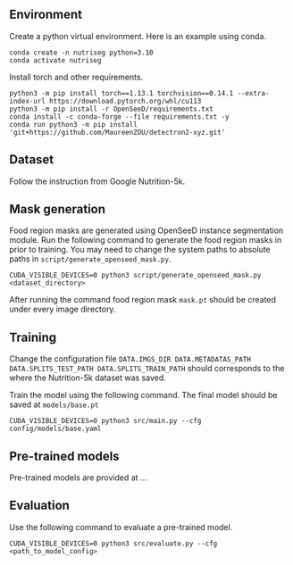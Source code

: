 ## Environment

Create a python virtual environment. Here is an example using conda.

```
conda create -n nutriseg python=3.10
conda activate nutriseg
```

Install torch and other requirements.

```
python3 -m pip install torch==1.13.1 torchvision==0.14.1 --extra-index-url https://download.pytorch.org/whl/cu113
python3 -m pip install -r OpenSeeD/requirements.txt
conda install -c conda-forge --file requirements.txt -y
conda run python3 -m pip install 'git+https://github.com/MaureenZOU/detectron2-xyz.git'
```

## Dataset

Follow the instruction from Google Nutrition-5k.

## Mask generation

Food region masks are generated using OpenSeeD instance segmentation module. Run the following command to generate the food region masks in prior to training. You may need to change the system paths to absolute paths in `script/generate_openseed_mask.py`.

```
CUDA_VISIBLE_DEVICES=0 python3 script/generate_openseed_mask.py <dataset_directory>
```

After running the command food region mask `mask.pt` should be created under every image directory.

## Training

Change the configuration file `DATA.IMGS_DIR DATA.METADATAS_PATH DATA.SPLITS_TEST_PATH DATA.SPLITS_TRAIN_PATH` should corresponds to the where the Nutrition-5k dataset was saved.

Train the model using the following command. The final model should be saved at `models/base.pt`

```
CUDA_VISIBLE_DEVICES=0 python3 src/main.py --cfg config/models/base.yaml
```

## Pre-trained models

Pre-trained models are provided at ...

## Evaluation

Use the following command to evaluate a pre-trained model.

```
CUDA_VISIBLE_DEVICES=0 python3 src/evaluate.py --cfg <path_to_model_config>
```
